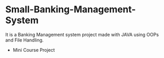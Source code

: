 # Small-Banking-Management-System
It is a Banking Management system project made with JAVA using OOPs and File Handling.
- Mini Course Project
